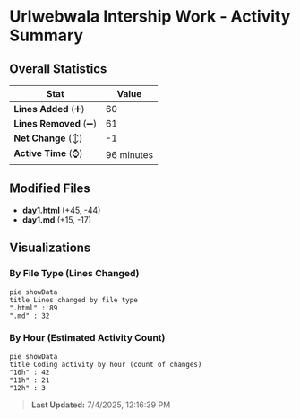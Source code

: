 # Urlwebwala Intership Work - Activity Summary 

## Overall Statistics

| Stat                   | Value                                                             |
| ---------------------- | ----------------------------------------------------------------- |
| **Lines Added** (➕)   | 60                                          |
| **Lines Removed** (➖) | 61                                        |
| **Net Change** (↕)    | -1                |
| **Active Time** (⌚)   | 96 minutes |


## Modified Files
- **day1.html** (+45, -44)
- **day1.md** (+15, -17)

## Visualizations

### By File Type (Lines Changed)

```mermaid
pie showData
title Lines changed by file type
".html" : 89
".md" : 32
```

### By Hour (Estimated Activity Count)

```mermaid
pie showData
title Coding activity by hour (count of changes)
"10h" : 42
"11h" : 21
"12h" : 3
```


> **Last Updated:** 7/4/2025, 12:16:39 PM